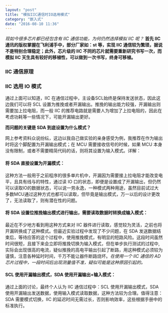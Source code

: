 ```yaml
---
layout: "post"
title: "模拟IIC通信时IO选用模式"
category: "嵌入式"
date: "2016-08-10 11:36"
---
```


*现如今很多芯片都已经包含有 IIC 通信功能，为何仍然选择模拟 IIC 呢？* **首先 IIC 通讯的版权掌握在飞利浦手中，部分厂家如：st 等，实现 IIC 通信较为繁琐，据说不是特别合理稳定；此外，芯片级的 IIC 不同的芯片就需要重新研究书写一次，而模拟 IIC 天生具有较好的移植性，可以做到一次书写，终身可移植。**

### IIC 通信原理




### IIC 选用 IO 模式

通过上面可以知道，IIC 在通信过程中，主设备SCL始终是保持发送状态，因此这边我们可以将 SCL 设置为推挽或者开漏输出。推挽的输出能力较强，开漏输出则需要加上拉电阻，而一般 IIC 的推荐电路就是需要人为增加了上拉电阻的，因此在考虑功耗等一些情况下，可能开漏输出更好。

**而问题的关键是 SDA 到底设置为什么模式？**

网上参考资料众说纷纭，这边以我自己做实验的亲身感受为例，我推荐在作为输出时将这个脚配置为开漏输出模式；在 MCU 需要接收信号的时候，如果 MCU 本身没有限制，或者不需要精简代码的话，则将其设置为输入模式。详解：


<!-- more -->


#### 将 SDA 直接设置为开漏模式：

这种方法一般用于之前程序的很多单片机中，开漏因为需要接上拉电阻才能改变电平，且具有线与的特性，通过读 IO 口的状态，即便是设置成了开漏输出，但仍然可以读取IO的数据状态，可以说一劳永逸，一种模式两种用途，虽然目前试过大多数MCU通过这种方式也都可以读取，但毕竟是输出模式，万一以后的设计更改了，无法读取了，则有潜在性的问题。

#### 将 SDA 设置位推挽输出模式进行输出，需要读取数据时转换成输入模式：

最近在不少地方看到用这种方式来对 IIC 器件进行读取，感觉较为灵活，之前也将开漏转换成了这种模式。但最近实验过程中发现了不少问题，在 SDA 发送数据结束后，等待应答的这个过程中，使用推挽模式，有明显的短路风险。这段时间虽然时间很短，且接下来会立即将推挽切换为输入模式，但在单步执行测试的过程中,实际会出现很高的电流，疑似推挽的高电平输出引起了断路，用这种模式必须较为谨慎，注意各种延时时间，千万不能让器件断路烧坏。*在使用一个 IIC 通信的 AD 芯片过程中，一段时间后出现测量值不准，疑似可能是这种原因引起的。*

#### SCL 使用开漏输出模式，SDA 使用开漏输出+输入模式：

通过上面的讨论，最终个人认为 IIC 通信过程中：SCL 使用开漏输出模式，SDA 使用开漏输出发送数据，使用输入模式读取数据，这种方法较为合理。值得注意：SDA 需要模式切换，IIC 的延迟时间无需过长，否则影响效率，这些根据手册中的标准执行。
